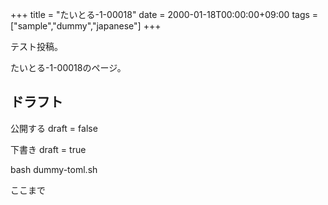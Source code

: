 +++
title = "たいとる-1-00018"
date = 2000-01-18T00:00:00+09:00
tags = ["sample","dummy","japanese"]
+++

テスト投稿。

たいとる-1-00018のページ。


## ドラフト

公開する
draft = false

下書き
draft = true

bash dummy-toml.sh

ここまで
